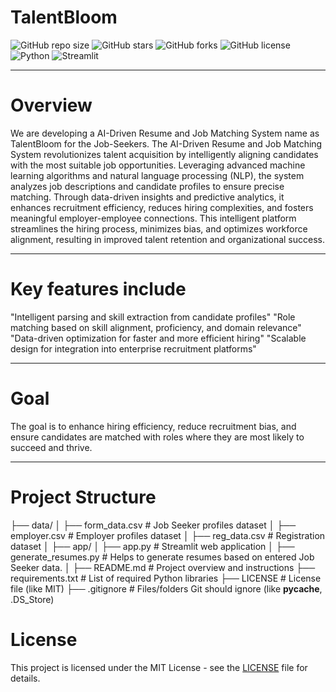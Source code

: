 # TalentBloom

![GitHub repo size](https://img.shields.io/github/repo-size/nivea31/TalentBloom)
![GitHub stars](https://img.shields.io/github/stars/nivea31/TalentBloom?style=social)
![GitHub forks](https://img.shields.io/github/forks/nivea31/TalentBloom?style=social)
![GitHub license](https://img.shields.io/github/license/nivea31/TalentBloom)
![Python](https://img.shields.io/badge/Python-3.8%2B-blue)
![Streamlit](https://img.shields.io/badge/Streamlit-App-red)

---

# Overview

We are developing a AI-Driven Resume and Job Matching System name as TalentBloom for the Job-Seekers. The AI-Driven Resume and Job Matching System revolutionizes talent acquisition by intelligently aligning candidates with the most suitable job opportunities. Leveraging advanced machine learning algorithms and natural language processing (NLP), the system analyzes job descriptions and candidate profiles to ensure precise matching. Through data-driven insights and predictive analytics, it enhances recruitment efficiency, reduces hiring complexities, and fosters meaningful employer-employee connections. This intelligent platform streamlines the hiring process, minimizes bias, and optimizes workforce alignment, resulting in improved talent retention and organizational success.

---

# Key features include

"Intelligent parsing and skill extraction from candidate profiles"
"Role matching based on skill alignment, proficiency, and domain relevance"
"Data-driven optimization for faster and more efficient hiring"
"Scalable design for integration into enterprise recruitment platforms"

---

# Goal

The goal is to enhance hiring efficiency, reduce recruitment bias, and ensure candidates are matched with roles where they are most likely to succeed and thrive.

---

# Project Structure

├── data/
│   ├── form_data.csv          # Job Seeker profiles dataset
│   ├── employer.csv           # Employer profiles dataset
│   ├── reg_data.csv           # Registration dataset
│
├── app/
│   ├── app.py                   # Streamlit web application
│   ├── generate_resumes.py      # Helps to generate resumes based on entered Job Seeker data.
│
├── README.md                    # Project overview and instructions
├── requirements.txt             # List of required Python libraries
├── LICENSE                      # License file (like MIT)
├── .gitignore                   # Files/folders Git should ignore (like __pycache__, .DS_Store)

# License
This project is licensed under the MIT License - see the [LICENSE](LICENSE) file for details.
